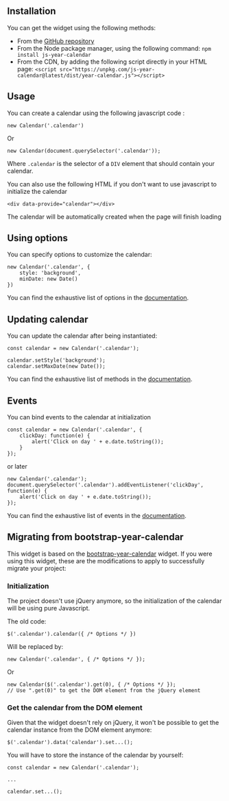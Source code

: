 ## Installation
You can get the widget using the following methods:
- From the [GitHub repository](https://github.com/year-calendar/js-year-calendar/releases)
- From the Node package manager, using the following command: `npm install js-year-calendar`
- From the CDN, by adding the following script directly in your HTML page: `<script src="https://unpkg.com/js-year-calendar@latest/dist/year-calendar.js"></script>`

## Usage

You can create a calendar using the following javascript code :
```
new Calendar('.calendar')
```

Or

```
new Calendar(document.querySelector('.calendar'));
```

Where `.calendar` is the selector of a `DIV` element that should contain your calendar.

You can also use the following HTML if you don't want to use javascript to initialize the calendar
```
<div data-provide="calendar"></div>
```
The calendar will be automatically created when the page will finish loading

## Using options

You can specify options to customize the calendar:
```
new Calendar('.calendar', {
    style: 'background',
    minDate: new Date()
})
```

You can find the exhaustive list of options in the [documentation](/documentation).

## Updating calendar

You can update the calendar after being instantiated:
```
const calendar = new Calendar('.calendar');

calendar.setStyle('background');
calendar.setMaxDate(new Date());
```

You can find the exhaustive list of methods in the [documentation](/documentation).

## Events

You can bind events to the calendar at initialization
```
const calendar = new Calendar('.calendar', {
    clickDay: function(e) {
        alert('Click on day ' + e.date.toString());
    }
});
```

or later

```
new Calendar('.calendar');
document.querySelector('.calendar').addEventListener('clickDay', function(e) {
    alert('Click on day ' + e.date.toString());
});
```

You can find the exhaustive list of events in the [documentation](/documentation).

## Migrating from bootstrap-year-calendar

This widget is based on the [bootstrap-year-calendar](https://github.com/Paul-DS/bootstrap-year-calendar) widget.
If you were using this widget, these are the modifications to apply to successfully migrate your project:

### Initialization

The project doesn't use jQuery anymore, so the initialization of the calendar will be using pure Javascript.

The old code:
```
$('.calendar').calendar({ /* Options */ })
```

Will be replaced by:
```
new Calendar('.calendar', { /* Options */ });
```

Or 

```
new Calendar($('.calendar').get(0), { /* Options */ });
// Use ".get(0)" to get the DOM element from the jQuery element
```

### Get the calendar from the DOM element

Given that the widget doesn't rely on jQuery, it won't be possible to get the calendar instance from the DOM element anymore:
```
$('.calendar').data('calendar').set...();
```

You will have to store the instance of the calendar by yourself:
```
const calendar = new Calendar('.calendar');

...

calendar.set...();
```